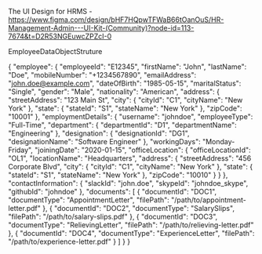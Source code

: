 The UI Design for HRMS - https://www.figma.com/design/bHF7HQpwTFWaB66tOanOuS/HR-Management-Admin---UI-Kit-(Community)?node-id=113-7674&t=D2R53NGEuwcZPZcI-0


EmployeeDataObjectStruture

{
  "employee": {
    "employeeId": "E12345",
    "firstName": "John",
    "lastName": "Doe",
    "mobileNumber": "+1234567890",
    "emailAddress": "john.doe@example.com",
    "dateOfBirth": "1985-05-15",
    "maritalStatus": "Single",
    "gender": "Male",
    "nationality": "American",
    "address": {
      "streetAddress": "123 Main St",
      "city": {
        "cityId": "C1",
        "cityName": "New York"
      },
      "state": {
        "stateId": "S1",
        "stateName": "New York"
      },
      "zipCode": "10001"
    },
    "employmentDetails": {
      "username": "johndoe",
      "employeeType": "Full-Time",
      "department": {
        "departmentId": "D1",
        "departmentName": "Engineering"
      },
      "designation": {
        "designationId": "DG1",
        "designationName": "Software Engineer"
      },
      "workingDays": "Monday-Friday",
      "joiningDate": "2020-01-15",
      "officeLocation": {
        "officeLocationId": "OL1",
        "locationName": "Headquarters",
        "address": {
          "streetAddress": "456 Corporate Blvd",
          "city": {
            "cityId": "C1",
            "cityName": "New York"
          },
          "state": {
            "stateId": "S1",
            "stateName": "New York"
          },
          "zipCode": "10010"
        }
      }
    },
    "contactInformation": {
      "slackId": "john.doe",
      "skypeId": "johndoe_skype",
      "githubId": "johndoe"
    },
    "documents": [
      {
        "documentId": "DOC1",
        "documentType": "AppointmentLetter",
        "filePath": "/path/to/appointment-letter.pdf"
      },
      {
        "documentId": "DOC2",
        "documentType": "SalarySlips",
        "filePath": "/path/to/salary-slips.pdf"
      },
      {
        "documentId": "DOC3",
        "documentType": "RelievingLetter",
        "filePath": "/path/to/relieving-letter.pdf"
      },
      {
        "documentId": "DOC4",
        "documentType": "ExperienceLetter",
        "filePath": "/path/to/experience-letter.pdf"
      }
    ]
  }
}
